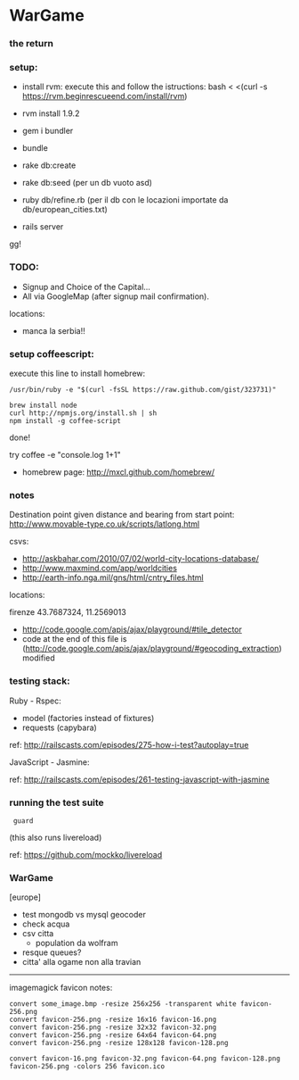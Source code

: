 # WarGame 
### the return

### setup:

- install rvm: 
    execute this and follow the istructions:
      bash < <(curl -s https://rvm.beginrescueend.com/install/rvm)

- rvm install 1.9.2
- gem i bundler
- bundle
- rake db:create
- rake db:seed (per un db vuoto asd)
- ruby db/refine.rb  (per il db con le locazioni importate da db/european_cities.txt)
- rails server

gg!


### TODO:

- Signup and Choice of the Capital...
- All via GoogleMap (after signup mail confirmation).

locations:

- manca la serbia!!


### setup coffeescript:

execute this line to install homebrew:

    /usr/bin/ruby -e "$(curl -fsSL https://raw.github.com/gist/323731)"

    brew install node
    curl http://npmjs.org/install.sh | sh
    npm install -g coffee-script

done!

try coffee -e "console.log 1+1"

- homebrew page: http://mxcl.github.com/homebrew/


### notes

Destination point given distance and bearing from start point:
http://www.movable-type.co.uk/scripts/latlong.html 


csvs:
- http://askbahar.com/2010/07/02/world-city-locations-database/
- http://www.maxmind.com/app/worldcities
- http://earth-info.nga.mil/gns/html/cntry_files.html

locations:

firenze
43.7687324, 11.2569013


- http://code.google.com/apis/ajax/playground/#tile_detector
- code at the end of this file is (http://code.google.com/apis/ajax/playground/#geocoding_extraction) modified

### testing stack:

Ruby - Rspec:
  
- model (factories instead of fixtures)
- requests (capybara)

ref: http://railscasts.com/episodes/275-how-i-test?autoplay=true

JavaScript - Jasmine:

ref: http://railscasts.com/episodes/261-testing-javascript-with-jasmine

### running the test suite

     guard 

(this also runs livereload)

ref: https://github.com/mockko/livereload


### WarGame

[europe]
- test mongodb vs mysql geocoder
- check acqua
- csv citta
  - population da wolfram
- resque queues?
- citta' alla ogame non alla travian



-----

imagemagick favicon notes:
   
    convert some_image.bmp -resize 256x256 -transparent white favicon-256.png
    convert favicon-256.png -resize 16x16 favicon-16.png
    convert favicon-256.png -resize 32x32 favicon-32.png
    convert favicon-256.png -resize 64x64 favicon-64.png
    convert favicon-256.png -resize 128x128 favicon-128.png
    
    convert favicon-16.png favicon-32.png favicon-64.png favicon-128.png favicon-256.png -colors 256 favicon.ico